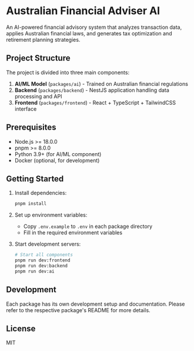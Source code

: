# Australian Financial Adviser AI

An AI-powered financial advisory system that analyzes transaction data, applies Australian financial laws, and generates tax optimization and retirement planning strategies.

## Project Structure

The project is divided into three main components:

1. **AI/ML Model** (`packages/ai`) - Trained on Australian financial regulations
2. **Backend** (`packages/backend`) - NestJS application handling data processing and API
3. **Frontend** (`packages/frontend`) - React + TypeScript + TailwindCSS interface

## Prerequisites

- Node.js >= 18.0.0
- pnpm >= 8.0.0
- Python 3.9+ (for AI/ML component)
- Docker (optional, for development)

## Getting Started

1. Install dependencies:
   ```bash
   pnpm install
   ```

2. Set up environment variables:
   - Copy `.env.example` to `.env` in each package directory
   - Fill in the required environment variables

3. Start development servers:
   ```bash
   # Start all components
   pnpm run dev:frontend
   pnpm run dev:backend
   pnpm run dev:ai
   ```

## Development

Each package has its own development setup and documentation. Please refer to the respective package's README for more details.

## License

MIT 